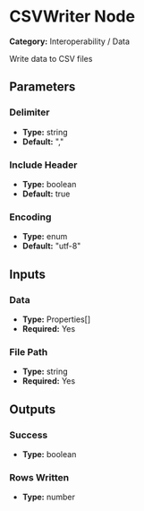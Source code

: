 
# CSVWriter Node

**Category:** Interoperability / Data

Write data to CSV files

## Parameters


### Delimiter
- **Type:** string
- **Default:** ","





### Include Header
- **Type:** boolean
- **Default:** true





### Encoding
- **Type:** enum
- **Default:** "utf-8"





## Inputs


### Data
- **Type:** Properties[]
- **Required:** Yes



### File Path
- **Type:** string
- **Required:** Yes



## Outputs


### Success
- **Type:** boolean



### Rows Written
- **Type:** number




